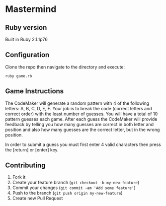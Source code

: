 # Mastermind

## Ruby version

Built in Ruby 2.1.1p76


## Configuration

Clone the repo then navigate to the directory and execute:
```
ruby game.rb
```

## Game Instructions

The CodeMaker will generate a random pattern with 4 of the following letters: A, B, C, D, E, F. Your job is to break the code (correct letters and correct order) with the least number of guesses. You will have a total of 10 pattern guesses each game. After each guess the CodeMaker will provide feedback by telling you how many guesses are correct in both letter and position and also how many guesses are the correct letter, but in the wrong position.

In order to submit a guess you must first enter 4 valid characters then press the [return] or [enter] key.

## Contributing
1. Fork it
2. Create your feature branch (`git checkout -b my-new-feature`)
3. Commit your changes (`git commit -am 'Add some feature'`)
4. Push to the branch (`git push origin my-new-feature`)
5. Create new Pull Request